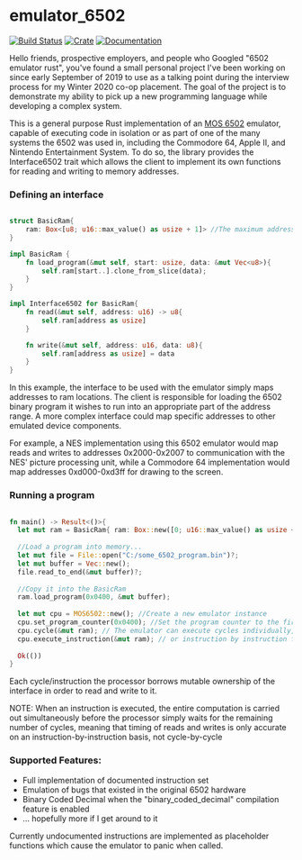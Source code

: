 # emulator_6502

[![Build Status](https://travis-ci.com/GarettCooper/6502-emulator.svg)](https://travis-ci.com/GarettCooper/6502-emulator)
[![Crate](https://img.shields.io/crates/v/emulator_6502.svg)](https://crates.io/crates/emulator_6502)
[![Documentation](https://docs.rs/emulator_6502/badge.svg)](https://docs.rs/emulator_6502)

Hello friends, prospective employers, and people who Googled "6502 emulator rust", you've found a small personal project I've been working on since early September of 2019 to use as a talking point during the interview process for my Winter 2020 co-op placement. The goal of the project is to demonstrate my ability to pick up a new programming language while developing a complex system. 

This is a general purpose Rust implementation of an [MOS 6502](https://en.wikipedia.org/wiki/MOS_Technology_6502) emulator, capable of executing code in isolation or as part of one of the many systems the 6502 was used in, including the Commodore 64, Apple II, and Nintendo Entertainment System. To do so, the library provides the Interface6502 trait which allows the client to implement its own functions for reading and writing to memory addresses.

### Defining an interface

```rust

struct BasicRam{
    ram: Box<[u8; u16::max_value() as usize + 1]> //The maximum address range of the 6502
}

impl BasicRam {
    fn load_program(&mut self, start: usize, data: &mut Vec<u8>){
        self.ram[start..].clone_from_slice(data);
    }
}

impl Interface6502 for BasicRam{
    fn read(&mut self, address: u16) -> u8{
        self.ram[address as usize]
    }

    fn write(&mut self, address: u16, data: u8){
        self.ram[address as usize] = data
    }
}

```

In this example, the interface to be used with the emulator simply maps addresses to ram locations. The client is responsible for loading the 6502 binary program it wishes to run into an appropriate part of the address range. A more complex interface could map specific addresses to other emulated device components.

For example, a NES implementation using this 6502 emulator would map reads and writes to addresses 0x2000-0x2007 to communication with the NES' picture processing unit, while a Commodore 64 implementation would map addresses 0xd000-0xd3ff for drawing to the screen.

### Running a program

```rust

fn main() -> Result<()>{
  let mut ram = BasicRam{ ram: Box::new([0; u16::max_value() as usize + 1]) };
  
  //Load a program into memory...
  let mut file = File::open("C:/some_6502_program.bin")?;
  let mut buffer = Vec::new();
  file.read_to_end(&mut buffer)?;
  
  //Copy it into the BasicRam
  ram.load_program(0x0400, &mut buffer);
  
  let mut cpu = MOS6502::new(); //Create a new emulator instance
  cpu.set_program_counter(0x0400); //Set the program counter to the first byte of the program in memory
  cpu.cycle(&mut ram); // The emulator can execute cycles individually, for systems that require precise timing...
  cpu.execute_instruction(&mut ram); // or instruction by instruction for a coarser approach
  
  Ok(())
}

```
Each cycle/instruction the processor borrows mutable ownership of the interface in order to read and write to it.

NOTE: When an instruction is executed, the entire computation is carried out simultaneously before the processor simply waits for the
remaining number of cycles, meaning that timing of reads and writes is only accurate on an instruction-by-instruction basis, not cycle-by-cycle

### Supported Features:
* Full implementation of documented instruction set
* Emulation of bugs that existed in the original 6502 hardware
* Binary Coded Decimal when the "binary_coded_decimal" compilation feature is enabled
* ... hopefully more if I get around to it

Currently undocumented instructions are implemented as placeholder functions which cause the emulator to panic when called.
